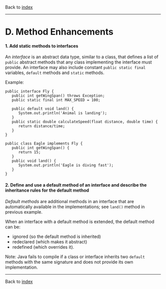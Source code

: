 Back to [index](README.md)

---
# D. Method Enhancements
#### 1. Add static methods to interfaces
An _interface_ is an abstract data type, similar to a class, that defines a list of `public` abstract methods that any class implementing the interface must provide.
An interface may also include constant `public static final` variables, `default` methods and `static` methods.

Example:
```
public interface Fly {
   public int getWingSpan() throws Exception;
   public static final int MAX_SPEED = 100;
 
   public default void land() {
      System.out.println('Animal is landing');
   }
   public static double calculateSpeed(float distance, double time) {
      return distance/time;
   }
}
 
public class Eagle implements Fly {
   public int getWingSpan() {
      return 15;
   }
   public void land() {
      System.out.println('Eagle is diving fast');
   }
}
```

#### 2. Define and use a default method of an interface and describe the inheritance rules for the default method
_Default methods_ are additional methods in an interface that are automatically available in the implementations; see `land()` method in previous example.

When an interface with a default method is extended, the default method can be:
- ignored (so the default method is inherited)
- redeclared (which makes it abstract)
- redefined (which overrides it).

Note: Java fails to compile if a class or interface inherits two `default` methods with the same signature and does not provide its own implementation.

---
Back to [index](README.md)
